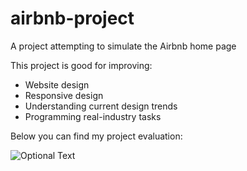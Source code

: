 # airbnb-project
A project attempting to simulate the Airbnb home page 

This project is good for improving: 
<ul>
  <li>Website design</li>
  <li>Responsive design</li>
  <li>Understanding current design trends</li>
  <li>Programming real-industry tasks</li>
</ul>

Below you can find my project evaluation:

![Optional Text](../master/building-a-brand-leading-website.png)

